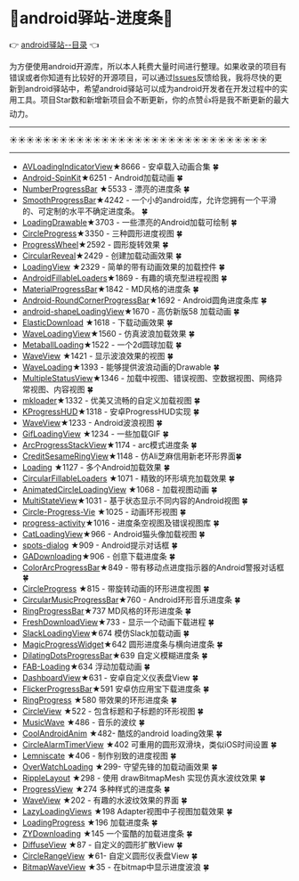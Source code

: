 # :running:android驿站-进度条:running:
:point_right: [android驿站--目录](https://github.com/enChenging/android_posthouse) :point_left:

为方便使用android开源库，所以本人耗费大量时间进行整理。如果收录的项目有错误或者你知道有比较好的开源项目，可以通过[Issues](https://github.com/enChenging/android_posthouse/issues)反馈给我，我将尽快的更新到android驿站中，希望android驿站可以成为android开发者在开发过程中的实用工具。项目Star数和新增新项目会不断更新，你的点赞:+1:将是我不断更新的最大动力。

<HR style="FILTER: progid:DXImageTransform.Microsoft.Shadow(color:#987cb9,direction:145,strength:15)" width="100%" color=#987cb9 SIZE=1>

:sunny::sunny::sunny::sunny::sunny::sunny::sunny::sunny::sunny::sunny::sunny::sunny::sunny::sunny::sunny::sunny::sunny::sunny::sunny::sunny::sunny::sunny::sunny::sunny::sunny::sunny::sunny::sunny::sunny::sunny::sunny:
<HR style="FILTER: progid:DXImageTransform.Microsoft.Shadow(color:#987cb9,direction:145,strength:15)" width="100%" color=#987cb9 SIZE=1>


- [AVLoadingIndicatorView](https://github.com/81813780/AVLoadingIndicatorView)★8666 - 安卓载入动画合集  :four_leaf_clover:
- [Android-SpinKit](https://github.com/ybq/Android-SpinKit)★6251 - Android加载动画 :four_leaf_clover:
- [NumberProgressBar](https://github.com/daimajia/NumberProgressBar) ★5533 - 漂亮的进度条 :four_leaf_clover:
- [SmoothProgressBar](https://github.com/castorflex/SmoothProgressBar)★4242 - 一个小的android库，允许您拥有一个平滑的、可定制的水平不确定进度条。 :four_leaf_clover:
- [LoadingDrawable](https://github.com/dinuscxj/LoadingDrawable)★3703 - 一些漂亮的Android加载可绘制 :four_leaf_clover:
- [CircleProgress](https://github.com/lzyzsd/CircleProgress)★3350 - 三种圆形进度视图  :four_leaf_clover:
- [ProgressWheel](https://github.com/Todd-Davies/ProgressWheel)★2592 - 圆形旋转效果 :four_leaf_clover:
- [CircularReveal](https://github.com/ozodrukh/CircularReveal)★2429 - 创建加载动画效果 :four_leaf_clover:
- [LoadingView](https://github.com/ldoublem/LoadingView) ★2329 - 简单的带有动画效果的加载控件  :four_leaf_clover:
- [AndroidFillableLoaders](https://github.com/JorgeCastilloPrz/AndroidFillableLoaders)★1869 - 有趣的填充型进程视图 :four_leaf_clover:
- [MaterialProgressBar](https://github.com/DreaminginCodeZH/MaterialProgressBar)★1842 - MD风格的进度条 :four_leaf_clover:
- [Android-RoundCornerProgressBar](https://github.com/akexorcist/Android-RoundCornerProgressBar)★1692 - Android圆角进度条库 :four_leaf_clover:
- [android-shapeLoadingView](https://github.com/zzz40500/android-shapeLoadingView)★1670 - 高仿新版58 加载动画  :four_leaf_clover:
- [ElasticDownload](https://github.com/Tibolte/ElasticDownload) ★1618 - 下载动画效果 :four_leaf_clover:
- [WaveLoadingView](https://github.com/tangqi92/WaveLoadingView)★1560 - 仿真波浪加载效果 :four_leaf_clover:
- [MetaballLoading](https://github.com/dodola/MetaballLoading)★1522 - 一个2d圆球加载  :four_leaf_clover:
- [WaveView](https://github.com/gelitenight/WaveView) ★1421 - 显示波浪效果的视图 :four_leaf_clover:
- [WaveLoading](https://github.com/race604/WaveLoading)★1393 - 能够提供波浪动画的Drawable :four_leaf_clover:
- [MultipleStatusView](https://github.com/qyxxjd/MultipleStatusView)★1346 - 加载中视图、错误视图、空数据视图、网络异常视图、内容视图 :four_leaf_clover:
- [mkloader](https://github.com/nntuyen/mkloader)★1332 - 优美又流畅的自定义加载视图 :four_leaf_clover:
- [KProgressHUD](https://github.com/Kaopiz/KProgressHUD)★1318 - 安卓ProgressHUD实现  :four_leaf_clover:
- [WaveView](https://github.com/john990/WaveView)★1233 - Android波浪视图  :four_leaf_clover:
- [GifLoadingView](https://github.com/Rogero0o/GifLoadingView) ★1234 - 一些加载GIF :four_leaf_clover:
- [ArcProgressStackView](https://github.com/Devlight/ArcProgressStackView)★1174 - arc模式进度条 :four_leaf_clover:
- [CreditSesameRingView](https://github.com/HotBitmapGG/CreditSesameRingView)★1148 - 仿Ali芝麻信用新老环形界面:four_leaf_clover:
- [Loading](https://github.com/yankai-victor/Loading) ★1127 - 多个Android加载效果 :four_leaf_clover:
- [CircularFillableLoaders](https://github.com/lopspower/CircularFillableLoaders) ★1071 - 精致的环形填充加载效果 :four_leaf_clover:
- [AnimatedCircleLoadingView](https://github.com/jlmd/AnimatedCircleLoadingView) ★1068 - 加载视图动画 :four_leaf_clover:
- [MultiStateView](https://github.com/Kennyc1012/MultiStateView)★1031 - 基于状态显示不同内容的Android视图 :four_leaf_clover:
- [Circle-Progress-Vie](https://github.com/jakob-grabner/Circle-Progress-View) ★1025 - 动画环形视图 :four_leaf_clover:
- [progress-activity](https://github.com/vlonjatg/progress-activity)★1016 - 进度条空视图及错误视图库  :four_leaf_clover:
- [CatLoadingView](https://github.com/Rogero0o/CatLoadingView)★966 - Android猫头像加载视图  :four_leaf_clover:
- [spots-dialog](https://github.com/d-max/spots-dialog) ★909 - Android提示对话框 :four_leaf_clover:
- [GADownloading](https://github.com/Ajian-studio/GADownloading)★906 - 创意下载进度条 :four_leaf_clover:
- [ColorArcProgressBar](https://github.com/Shinelw/ColorArcProgressBar)★849 - 带有移动点进度指示器的Android警报对话框 :four_leaf_clover:
- [CircleProgress](https://github.com/Fichardu/CircleProgress) ★815 - 带旋转动画的环形进度视图 :four_leaf_clover:
- [CircularMusicProgressBar](https://github.com/aliab/circular-music-progressbar)★760 - Android环形音乐进度条 :four_leaf_clover:
- [RingProgressBar](https://github.com/HotBitmapGG/RingProgressBar)★737 MD风格的环形进度条 :four_leaf_clover:
- [FreshDownloadView](https://github.com/dudu90/FreshDownloadView)★733 - 显示一个动画下载进程 :four_leaf_clover:
- [SlackLoadingView](https://github.com/JeasonWong/SlackLoadingView)★674 模仿Slack加载动画 :four_leaf_clover:
- [MagicProgressWidget](https://github.com/lingochamp/MagicProgressWidget)★642 圆形进度条与横向进度条  :four_leaf_clover:
- [DilatingDotsProgressBar](https://github.com/JustZak/DilatingDotsProgressBar)★639 自定义模糊进度条 :four_leaf_clover:
- [FAB-Loading](https://github.com/SaeedMasoumi/FAB-Loading)★634 浮动加载动画 :four_leaf_clover:
- [DashboardView](https://github.com/woxingxiao/DashboardView)★631 - 安卓自定义仪表盘View :four_leaf_clover:
- [FlickerProgressBar](https://github.com/LineChen/FlickerProgressBar)★591 安卓仿应用宝下载进度条 :four_leaf_clover:
- [RingProgress](https://github.com/ldoublem/RingProgress) ★580 带效果的环形进度条 :four_leaf_clover:
- [CircleView](https://github.com/pavlospt/CircleView) ★522 - 包含标题和子标题的环形视图 :four_leaf_clover:
- [MusicWave](https://github.com/akshay2211/MusicWave)  ★486 - 音乐的波纹 :four_leaf_clover:
- [CoolAndroidAnim](https://github.com/TomWithJerry/CoolAndroidAnim) ★482- 酷炫的android loading效果 :four_leaf_clover:
- [CircleAlarmTimerView](https://github.com/yingLanNull/CircleAlarmTimerView)  ★402 可重用的圆形双滑块，类似iOS时间设置  :four_leaf_clover:
- [Lemniscate](https://github.com/vlad1m1r990/Lemniscate) ★406 - 制作别致的进度视图 :four_leaf_clover:
- [OverWatchLoading](https://github.com/zhangyuChen1991/OverWatchLoading) ★299- 守望先锋的加载动画效果  :four_leaf_clover:
- [RippleLayout](https://github.com/SouthernBox/RippleLayout) ★298 - 使用 drawBitmapMesh 实现仿真水波纹效果  :four_leaf_clover:
- [ProgressView](https://github.com/WhiteDG/ProgressView) ★274 多种样式的进度条  :four_leaf_clover:
- [WaveView](https://github.com/1139618418/WaveView)  ★202 - 有趣的水波纹效果的界面 :four_leaf_clover:
- [LazyLoadingViews](https://github.com/jineshfrancs/LazyLoadingViews) ★198 Adapter视图中子视图加载效果 :four_leaf_clover:
- [LoadingProgress](https://github.com/peng8350/LoadingProgress) ★196 加载进度条 :four_leaf_clover:
- [ZYDownloading](https://github.com/zhangyuChen1991/ZYDownloading) ★145 一个蛮酷的加载进度条 :four_leaf_clover:
- [DiffuseView](https://github.com/Airsaid/DiffuseView) ★87 - 自定义的圆形扩散View :four_leaf_clover:
- [CircleRangeView](https://github.com/WangGanxin/CircleRangeView)  ★61- 自定义圆形仪表盘View :four_leaf_clover:
- [BitmapWaveView](https://github.com/AndroidMsky/BitmapWaveView) ★35 - 在bitmap中显示进度波浪 :four_leaf_clover:


       
       

